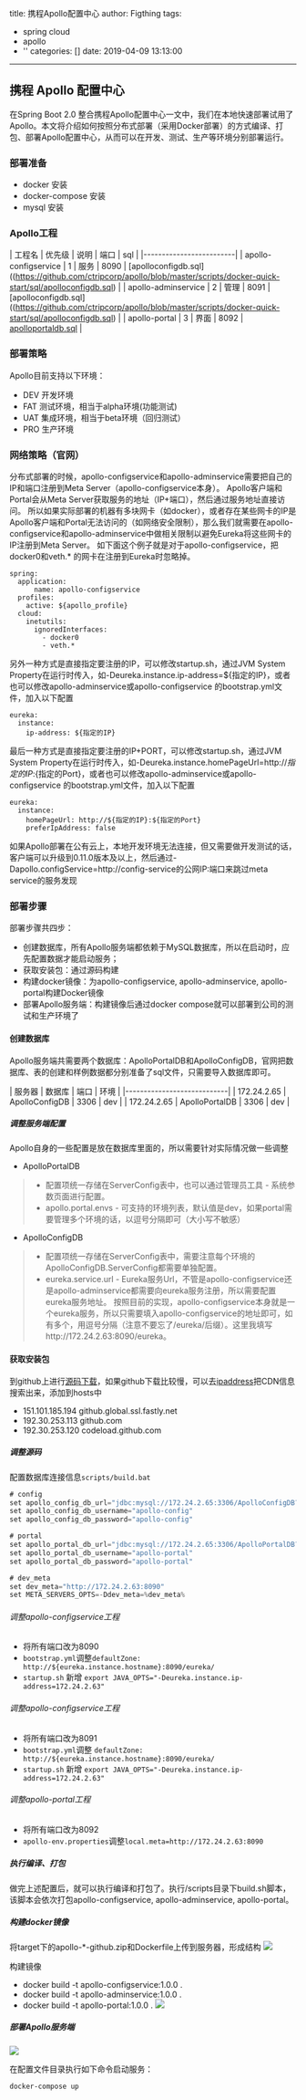 title: 携程Apollo配置中心
author: Figthing
tags:
  - spring cloud
  - apollo
  - ''
categories: []
date: 2019-04-09 13:13:00
---
## 携程 Apollo 配置中心

在Spring Boot 2.0 整合携程Apollo配置中心一文中，我们在本地快速部署试用了Apollo。本文将介绍如何按照分布式部署（采用Docker部署）的方式编译、打包、部署Apollo配置中心，从而可以在开发、测试、生产等环境分别部署运行。

### 部署准备
- docker 安装
- docker-compose 安装
- mysql 安装

### Apollo工程

| 工程名 | 优先级 | 说明 | 端口 | sql |
|-------------------------|
| apollo-configservice | 1 | 服务 | 8090 | [apolloconfigdb.sql]((https://github.com/ctripcorp/apollo/blob/master/scripts/docker-quick-start/sql/apolloconfigdb.sql) |
| apollo-adminservice | 2 | 管理 | 8091 | [apolloconfigdb.sql]((https://github.com/ctripcorp/apollo/blob/master/scripts/docker-quick-start/sql/apolloconfigdb.sql) |
| apollo-portal | 3 | 界面 | 8092 | [apolloportaldb.sql](https://github.com/ctripcorp/apollo/blob/master/scripts/docker-quick-start/sql/apolloportaldb.sql) |

<!-- more -->


### 部署策略
Apollo目前支持以下环境：
- DEV 开发环境
- FAT 测试环境，相当于alpha环境(功能测试)
- UAT 集成环境，相当于beta环境（回归测试）
- PRO 生产环境

### 网络策略（官网）
分布式部署的时候，apollo-configservice和apollo-adminservice需要把自己的IP和端口注册到Meta Server（apollo-configservice本身）。
Apollo客户端和Portal会从Meta Server获取服务的地址（IP+端口），然后通过服务地址直接访问。
所以如果实际部署的机器有多块网卡（如docker），或者存在某些网卡的IP是Apollo客户端和Portal无法访问的（如网络安全限制），那么我们就需要在apollo-configservice和apollo-adminservice中做相关限制以避免Eureka将这些网卡的IP注册到Meta Server。
如下面这个例子就是对于apollo-configservice，把docker0和veth.* 的网卡在注册到Eureka时忽略掉。

```shell
spring:
  application:
      name: apollo-configservice
  profiles:
    active: ${apollo_profile}
  cloud:
    inetutils:
      ignoredInterfaces:
        - docker0
        - veth.*
```

另外一种方式是直接指定要注册的IP，可以修改startup.sh，通过JVM System Property在运行时传入，如-Deureka.instance.ip-address=${指定的IP}，或者也可以修改apollo-adminservice或apollo-configservice 的bootstrap.yml文件，加入以下配置

```shell
eureka:
  instance:
    ip-address: ${指定的IP}
```

最后一种方式是直接指定要注册的IP+PORT，可以修改startup.sh，通过JVM System Property在运行时传入，如-Deureka.instance.homePageUrl=http://${指定的IP}:${指定的Port}，或者也可以修改apollo-adminservice或apollo-configservice 的bootstrap.yml文件，加入以下配置

```shell
eureka:
  instance:
    homePageUrl: http://${指定的IP}:${指定的Port}
    preferIpAddress: false
```

如果Apollo部署在公有云上，本地开发环境无法连接，但又需要做开发测试的话，客户端可以升级到0.11.0版本及以上，然后通过-Dapollo.configService=http://config-service的公网IP:端口来跳过meta service的服务发现

### 部署步骤
部署步骤共四步：

- 创建数据库，所有Apollo服务端都依赖于MySQL数据库，所以在启动时，应先配置数据才能启动服务；
- 获取安装包：通过源码构建
- 构建docker镜像：为apollo-configservice, apollo-adminservice, apollo-portal构建Docker镜像
- 部署Apollo服务端：构建镜像后通过docker compose就可以部署到公司的测试和生产环境了

#### 创建数据库

Apollo服务端共需要两个数据库：ApolloPortalDB和ApolloConfigDB，官网把数据库、表的创建和样例数据都分别准备了sql文件，只需要导入数据库即可。

| 服务器 | 数据库 | 端口 | 环境 |
|----------------------------|
| 172.24.2.65 | ApolloConfigDB | 3306 | dev |
| 172.24.2.65 | ApolloPortalDB | 3306 | dev |

#####  调整服务端配置
Apollo自身的一些配置是放在数据库里面的，所以需要针对实际情况做一些调整

- ApolloPortalDB
 > - 配置项统一存储在ServerConfig表中，也可以通过管理员工具 - 系统参数页面进行配置。
 > - apollo.portal.envs - 可支持的环境列表，默认值是dev，如果portal需要管理多个环境的话，以逗号分隔即可（大小写不敏感）

- ApolloConfigDB
 > - 配置项统一存储在ServerConfig表中，需要注意每个环境的ApolloConfigDB.ServerConfig都需要单独配置。
 > - eureka.service.url - Eureka服务Url，不管是apollo-configservice还是apollo-adminservice都需要向eureka服务注册，所以需要配置eureka服务地址。 按照目前的实现，apollo-configservice本身就是一个eureka服务，所以只需要填入apollo-configservice的地址即可，如有多个，用逗号分隔（注意不要忘了/eureka/后缀）。这里我填写http://172.24.2.63:8090/eureka。
 
#### 获取安装包
到github上进行[源码下载](https://github.com/ctripcorp/apollo)，如果github下载比较慢，可以去[ipaddress](https://www.ipaddress.com/)把CDN信息搜索出来，添加到hosts中
- 151.101.185.194 github.global.ssl.fastly.net 
- 192.30.253.113  github.com
- 192.30.253.120	codeload.github.com

##### 调整源码

配置数据库连接信息`scripts/build.bat`

```java
# config
set apollo_config_db_url="jdbc:mysql://172.24.2.65:3306/ApolloConfigDB?characterEncoding=utf8"
set apollo_config_db_username="apollo-config"
set apollo_config_db_password="apollo-config"

# portal
set apollo_portal_db_url="jdbc:mysql://172.24.2.65:3306/ApolloPortalDB?characterEncoding=utf8"
set apollo_portal_db_username="apollo-portal"
set apollo_portal_db_password="apollo-portal"

# dev_meta
set dev_meta="http://172.24.2.63:8090"
set META_SERVERS_OPTS=-Ddev_meta=%dev_meta%
```
###### 调整apollo-configservice工程
- 将所有端口改为8090
- `bootstrap.yml`调整`defaultZone: http://${eureka.instance.hostname}:8090/eureka/`
- `startup.sh` 新增 `export JAVA_OPTS="-Deureka.instance.ip-address=172.24.2.63"`

###### 调整apollo-configservice工程
- 将所有端口改为8091
- `bootstrap.yml`调整 `defaultZone: http://${eureka.instance.hostname}:8090/eureka/`
- `startup.sh` 新增 `export JAVA_OPTS="-Deureka.instance.ip-address=172.24.2.63"`

###### 调整apollo-portal工程
- 将所有端口改为8092
- `apollo-env.properties`调整`local.meta=http://172.24.2.63:8090`

##### 执行编译、打包
做完上述配置后，就可以执行编译和打包了。执行/scripts目录下build.sh脚本，该脚本会依次打包apollo-configservice, apollo-adminservice, apollo-portal。


##### 构建docker镜像
将target下的apollo-*-github.zip和Dockerfile上传到服务器，形成结构
![](https://zhouqi-blog.oss-cn-shenzhen.aliyuncs.com/img/apollo/1.png)

构建镜像
- docker build -t apollo-configservice:1.0.0 .
- docker build -t apollo-adminservice:1.0.0 .
- docker build -t apollo-portal:1.0.0 .
![](https://zhouqi-blog.oss-cn-shenzhen.aliyuncs.com/img/apollo/2.png)

##### 部署Apollo服务端
![](https://zhouqi-blog.oss-cn-shenzhen.aliyuncs.com/img/apollo/3.png)

在配置文件目录执行如下命令启动服务：
```shell
docker-compose up
```
